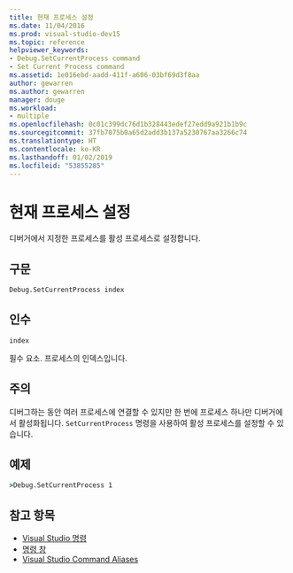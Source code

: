```yaml
---
title: 현재 프로세스 설정
ms.date: 11/04/2016
ms.prod: visual-studio-dev15
ms.topic: reference
helpviewer_keywords:
- Debug.SetCurrentProcess command
- Set Current Process command
ms.assetid: 1e016ebd-aadd-411f-a606-03bf69d3f8aa
author: gewarren
ms.author: gewarren
manager: douge
ms.workload:
- multiple
ms.openlocfilehash: 0c01c399dc76d1b328443edef27edd9a921b1b9c
ms.sourcegitcommit: 37fb7075b0a65d2add3b137a5230767aa3266c74
ms.translationtype: HT
ms.contentlocale: ko-KR
ms.lasthandoff: 01/02/2019
ms.locfileid: "53855285"
---
```

# <a name="set-current-process"></a>현재 프로세스 설정
디버거에서 지정한 프로세스를 활성 프로세스로 설정합니다.

## <a name="syntax"></a>구문

```cmd
Debug.SetCurrentProcess index
```

## <a name="arguments"></a>인수
 `index`

 필수 요소. 프로세스의 인덱스입니다.

## <a name="remarks"></a>주의
 디버그하는 동안 여러 프로세스에 연결할 수 있지만 한 번에 프로세스 하나만 디버거에서 활성화됩니다. `SetCurrentProcess` 명령을 사용하여 활성 프로세스를 설정할 수 있습니다.

## <a name="example"></a>예제

```cmd
>Debug.SetCurrentProcess 1
```

## <a name="see-also"></a>참고 항목

- [Visual Studio 명령](../../ide/reference/visual-studio-commands.md)
- [명령 창](../../ide/reference/command-window.md)
- [Visual Studio Command Aliases](../../ide/reference/visual-studio-command-aliases.md)